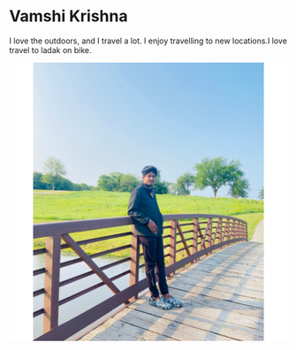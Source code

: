 # Vamshi Krishna

I love the outdoors, and I travel a lot. I enjoy travelling to new locations.I love travel to ladak on bike.

![Vamshi](Vamshi.jpeg)
